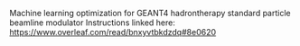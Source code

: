 Machine learning optimization for GEANT4 hadrontherapy standard particle beamline modulator
Instructions linked here: https://www.overleaf.com/read/bnxyvtbkdzdq#8e0620

